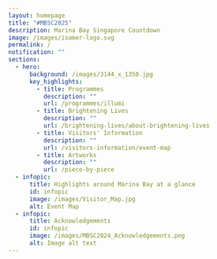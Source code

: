 ```yaml
---
layout: homepage
title: "#MBSC2025"
description: Marina Bay Singapore Countdown
image: /images/isomer-logo.svg
permalink: /
notification: ""
sections:
  - hero:
      background: /images/3144_x_1350.jpg
      key_highlights:
        - title: Programmes
          description: ""
          url: /programmes/illumi
        - title: Brightening Lives
          description: ""
          url: /brightening-lives/about-brightening-lives
        - title: Visitors' Information
          description: ""
          url: /visitors-information/event-map
        - title: Artworks
          description: ""
          url: /piece-by-piece
  - infopic:
      title: Highlights around Marina Bay at a glance
      id: infopic
      image: /images/Visitor_Map.jpg
      alt: Event Map
  - infopic:
      title: Acknowledgements
      id: infopic
      image: /images/MBSC2024_Acknowledgements.png
      alt: Image alt text
---
```

